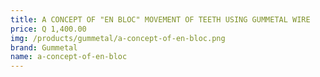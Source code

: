 ```yaml
---
title: A CONCEPT OF "EN BLOC" MOVEMENT OF TEETH USING GUMMETAL WIRE
price: Q 1,400.00
img: /products/gummetal/a-concept-of-en-bloc.png
brand: Gummetal
name: a-concept-of-en-bloc
---
```

